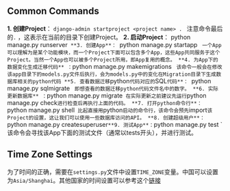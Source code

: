 ## Common Commands
**1. 创建Project**： 
  `django-admin startproject <project name> . `
  注意命令最后的`.` ，这表示在当前的目录下创建Project。
**2. 启动Project**： 
  python manage.py runserver` 
**3. 创建App**： 
  `python manage.py startapp <app name>` 
  一个App可以理解为是某个功能模块，而一个Project下面可以包含多个App，这些App共同服务于这个Project。当然一个App也可以被多个Project所用，即App复用的概念。
**4. 为App下的数据变化生成迁移代码** ：
  `python manage.py makemigrations <app name>`
  该命令一般会在修改该app目录下的models.py文件后执行，会为models.py中的变化在Migration目录下生成数据库相关的python代码
**5. 查看数据迁移`python`代码对应的`SQL`代码**：
  `python manage.py sqlmigrate <app name> <migration number>`
  `<migration number>` 即想查看的数据迁移python代码文件名中的数字。
**6. 实际更新数据库** ：
  `python manage.py migrate`
   在实际更新之前建议先运行`python manage.py check`进行检查后再执行上面的代码。
**7. 打开python命令行**：
  `python manage.py shell`
   比起直接用`python`启动的命令行，该命令会预先`import`该Project的设置，这让我们可以使用一些数据库访问的API。
**8. 创建超级用户**：
  `python manage.py createsuperuser`
**9. 测试App**：
  `python manage.py test <app name>`
   该命令会寻找该App下面的测试文件（通常以tests开头），并进行测试。

## Time Zone Settings
为了时间的正确，需要在`settings.py`文件中设置`TIME_ZONE`变量。中国可以设置为`Asia/Shanghai`。其他国家的时间设置可以参考这个[链接](https://en.wikipedia.org/wiki/List_of_tz_database_time_zones)
